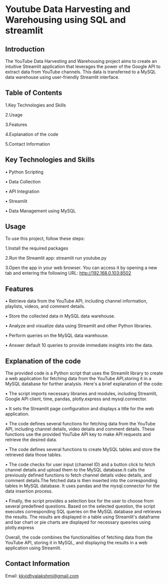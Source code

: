 # Youtube Data Harvesting and Warehousing using SQL and streamlit
## Introduction
The YouTube Data Harvesting and Warehousing project aims to create an intuitive Streamlit application that leverages the power of the Google API to extract data from YouTube channels. This data is transferred to a MySQL data warehouse using user-friendly Streamlit interface.

## Table of Contents
   1.Key Technologies and Skills

   2.Usage
   
   3.Features
   
   4.Explanation of the code
   
   5.Contact Information
   
## Key Technologies and Skills
   • Python Scripting
   
   • Data Collection
   
   • API Integration
   
   • Streamlit
   
   • Data Management using MySQL

## Usage
To use this project, follow these steps:

  1.Install the required packages
  
  2.Run the Streamlit app: streamlit run youtube.py
  
  3.Open the app in your web browser. You can access it by opening a new tab and entering the following URL: http://192.168.0.103:8502
  
## Features
  • Retrieve data from the YouTube API, including channel information, playlists, videos, and comment details.
  
  • Store the collected data in MySQL data warehouse.
  
  • Analyze and visualize data using Streamlit and other Python libraries.
  
  • Perform queries on the MySQL data warehouse.
  
  • Answer default 10 queries to provide immediate insights into the data.

## Explanation of the code
The provided code is a Python script that uses the Streamlit library to create a web application for fetching data from the YouTube API,storing it in a MySQL database for further analysis. Here's a brief explanation of the code:

• The script imports necessary libraries and modules, including Streamlit, Google API client, time, pandas, plotly.express and mysql.connector.

• It sets the Streamlit page configuration and displays a title for the web application.

• The code defines several functions for fetching data from the YouTube API, including channel details, video details and comment details. These functions use the provided YouTube API key to make API requests and retrieve the desired data.

• The code defines several functions to create MySQL tables and store the retrieved data those tables.

• The code checks for user input (channel ID) and a button click to fetch channel details and upload them to the MySQL database.It calls the previously defined functions to fetch channel details video details, and comment details.The fetched data is then inserted into the corresponding tables in MySQL database. It uses pandas and the mysql.connector for the data insertion process.

• Finally, the script provides a selection box for the user to choose from several predefined questions. Based on the selected question, the script executes
corresponding SQL queries on the MySQL database and retrieves the results. The results are displayed in a table using Streamlit's dataframe and bar chart or pie charts are displayed for necessary quesries using plotly.express

Overall, the code combines the functionalities of fetching data from the YouTube API, storing it in MySQL, and displaying the results in a web application using Streamlit.

## Contact Information
Email: kkvidhyalakshmi@gmail.com 

